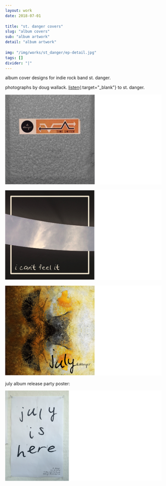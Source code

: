 ```yaml
---
layout: work
date: 2018-07-01

title: "st. danger covers"
slug: "album covers"
sub: "album artwork"
detail: "album artwork"

img: "/img/works/st_danger/ep-detail.jpg"
tags: []
divider: "|"
---
```


album cover designs for indie rock band st. danger.

photographs by doug wallack. [listen](https://stdanger.bandcamp.com){:target="_blank"} to st. danger.

![time switch cover](/img/works/st_danger/time-switch.png)

![cant feel it cover](/img/works/st_danger/cant-feel-it.png)

![july cover](/img/works/st_danger/july.png)

july album release party poster:

![july poster](/img/works/st_danger/july-poster.png)
